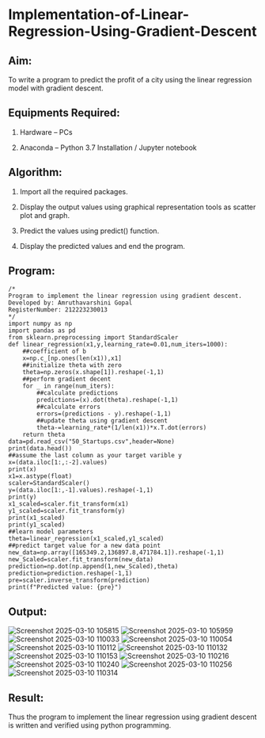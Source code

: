 # Implementation-of-Linear-Regression-Using-Gradient-Descent

## Aim:

To write a program to predict the profit of a city using the linear regression model with gradient descent.

## Equipments Required:

1. Hardware – PCs

2. Anaconda – Python 3.7 Installation / Jupyter notebook

## Algorithm:

1. Import all the required packages.

2. Display the output values using graphical representation tools as scatter plot and graph.

3. Predict the values using predict() function.

4. Display the predicted values and end the program.

## Program:
```
/*
Program to implement the linear regression using gradient descent.
Developed by: Amruthavarshini Gopal
RegisterNumber: 212223230013  
*/
import numpy as np
import pandas as pd
from sklearn.preprocessing import StandardScaler
def linear_regression(x1,y,learning_rate=0.01,num_iters=1000):
    ##coefficient of b
    x=np.c_[np.ones(len(x1)),x1]
    ##initialize theta with zero
    theta=np.zeros(x.shape[1]).reshape(-1,1)
    ##perform gradient decent
    for _ in range(num_iters):
        ##calculate predictions
        predictions=(x).dot(theta).reshape(-1,1)
        ##calculate errors
        errors=(predictions - y).reshape(-1,1)
        ##update theta using gradient descent
        theta-=learning_rate*(1/len(x1))*x.T.dot(errors)
    return theta
data=pd.read_csv("50_Startups.csv",header=None)
print(data.head())
##assume the last column as your target varible y
x=(data.iloc[1:,:-2].values)
print(x)
x1=x.astype(float)
scaler=StandardScaler()
y=(data.iloc[1:,-1].values).reshape(-1,1)
print(y)
x1_scaled=scaler.fit_transform(x1)
y1_scaled=scaler.fit_transform(y)
print(x1_scaled)
print(y1_scaled)
##learn model parameters
theta=linear_regression(x1_scaled,y1_scaled)
##predict target value for a new data point
new_data=np.array([165349.2,136897.8,471784.1]).reshape(-1,1)
new_Scaled=scaler.fit_transform(new_data)
prediction=np.dot(np.append(1,new_Scaled),theta)
prediction=prediction.reshape(-1,1)
pre=scaler.inverse_transform(prediction)
print(f"Predicted value: {pre}")
```

## Output:
![Screenshot 2025-03-10 105815](https://github.com/user-attachments/assets/5fcb5f42-05d0-40d2-9865-b9f238fe8220)
![Screenshot 2025-03-10 105959](https://github.com/user-attachments/assets/17ab154a-54ea-4f14-ba87-4a85b2260e72)
![Screenshot 2025-03-10 110033](https://github.com/user-attachments/assets/49b11261-b50d-41d2-b5c0-3c4a4c061ba5)
![Screenshot 2025-03-10 110054](https://github.com/user-attachments/assets/640693a4-2f4f-4472-8865-74b50d006418)
![Screenshot 2025-03-10 110112](https://github.com/user-attachments/assets/4b20864a-7eb9-4e6b-8ab7-ad632371c869)
![Screenshot 2025-03-10 110132](https://github.com/user-attachments/assets/7c08bf08-3f84-49d1-889e-9584f2e04545)
![Screenshot 2025-03-10 110153](https://github.com/user-attachments/assets/155175a6-10b8-4737-80f0-81d24da6f694)
![Screenshot 2025-03-10 110216](https://github.com/user-attachments/assets/73df3933-5b54-4c88-aa14-5e8085720fc5)
![Screenshot 2025-03-10 110240](https://github.com/user-attachments/assets/3d57a195-a4ef-43ef-850b-a54316a0327e)
![Screenshot 2025-03-10 110256](https://github.com/user-attachments/assets/1170a9a2-f2ef-4042-8d01-6f7d5be1142c)
![Screenshot 2025-03-10 110314](https://github.com/user-attachments/assets/d140cd1b-afce-4d7f-90c1-a77da03f8ee3)

## Result:

Thus the program to implement the linear regression using gradient descent is written and verified using python programming.
